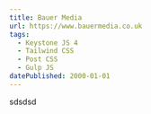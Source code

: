 ```yaml
---
title: Bauer Media
url: https://www.bauermedia.co.uk
tags:
  - Keystone JS 4
  - Tailwind CSS
  - Post CSS
  - Gulp JS
datePublished: 2000-01-01
---
```

sdsdsd